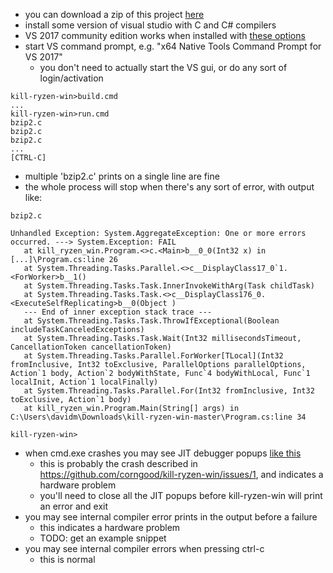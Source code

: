 - you can download a zip of this project [here](https://github.com/corngood/kill-ryzen-win/archive/master.zip)
- install some version of visual studio with C and C# compilers
- VS 2017 community edition works when installed with [these options](https://i.imgur.com/DQgtMqE.png)
- start VS command prompt, e.g. "x64 Native Tools Command Prompt for VS 2017"
  - you don't need to actually start the VS gui, or do any sort of login/activation

```
kill-ryzen-win>build.cmd
...
kill-ryzen-win>run.cmd
bzip2.c
bzip2.c
bzip2.c
...
[CTRL-C]
```

- multiple 'bzip2.c' prints on a single line are fine
- the whole process will stop when there's any sort of error, with output like:

```
bzip2.c

Unhandled Exception: System.AggregateException: One or more errors occurred. ---> System.Exception: FAIL
   at kill_ryzen_win.Program.<>c.<Main>b__0_0(Int32 x) in [...]\Program.cs:line 26
   at System.Threading.Tasks.Parallel.<>c__DisplayClass17_0`1.<ForWorker>b__1()
   at System.Threading.Tasks.Task.InnerInvokeWithArg(Task childTask)
   at System.Threading.Tasks.Task.<>c__DisplayClass176_0.<ExecuteSelfReplicating>b__0(Object )
   --- End of inner exception stack trace ---
   at System.Threading.Tasks.Task.ThrowIfExceptional(Boolean includeTaskCanceledExceptions)
   at System.Threading.Tasks.Task.Wait(Int32 millisecondsTimeout, CancellationToken cancellationToken)
   at System.Threading.Tasks.Parallel.ForWorker[TLocal](Int32 fromInclusive, Int32 toExclusive, ParallelOptions parallelOptions, Action`1 body, Action`2 bodyWithState, Func`4 bodyWithLocal, Func`1 localInit, Action`1 localFinally)
   at System.Threading.Tasks.Parallel.For(Int32 fromInclusive, Int32 toExclusive, Action`1 body)
   at kill_ryzen_win.Program.Main(String[] args) in C:\Users\davidm\Downloads\kill-ryzen-win-master\Program.cs:line 34

kill-ryzen-win>
```

- when cmd.exe crashes you may see JIT debugger popups [like this](https://i.imgur.com/EBT7GhF.png)
  - this is probably the crash described in https://github.com/corngood/kill-ryzen-win/issues/1, and indicates a hardware problem
  - you'll need to close all the JIT popups before kill-ryzen-win will print an error and exit
- you may see internal compiler error prints in the output before a failure
  - this indicates a hardware problem
  - TODO: get an example snippet
- you may see internal compiler errors when pressing ctrl-c
  - this is normal
  

